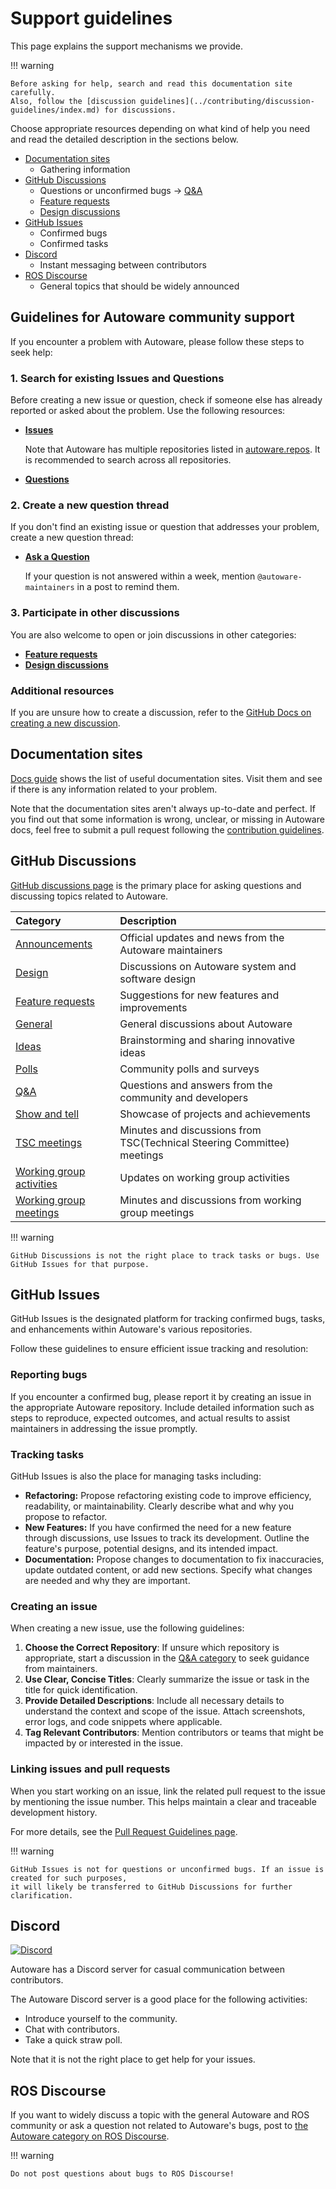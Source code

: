 # Support guidelines

This page explains the support mechanisms we provide.

!!! warning

    Before asking for help, search and read this documentation site carefully.
    Also, follow the [discussion guidelines](../contributing/discussion-guidelines/index.md) for discussions.

Choose appropriate resources depending on what kind of help you need and read the detailed description in the sections below.

- [Documentation sites](#documentation-sites)
  - Gathering information
- [GitHub Discussions](#github-discussions)
  - Questions or unconfirmed bugs -> [Q&A](https://github.com/orgs/autowarefoundation/discussions/categories/q-a)
  - [Feature requests](https://github.com/orgs/autowarefoundation/discussions/categories/feature-requests)
  - [Design discussions](https://github.com/orgs/autowarefoundation/discussions/categories/design)
- [GitHub Issues](#github-issues)
  - Confirmed bugs
  - Confirmed tasks
- [Discord](#discord)
  - Instant messaging between contributors
- [ROS Discourse](#ros-discourse)
  - General topics that should be widely announced

## Guidelines for Autoware community support

If you encounter a problem with Autoware, please follow these steps to seek help:

### 1. Search for existing Issues and Questions

Before creating a new issue or question, check if someone else has already reported or asked about the problem. Use the following resources:

- **[Issues](https://github.com/autowarefoundation/autoware/issues)**

  Note that Autoware has multiple repositories listed in [autoware.repos](https://github.com/autowarefoundation/autoware/blob/main/autoware.repos).
  It is recommended to search across all repositories.

- **[Questions](https://github.com/autowarefoundation/autoware/discussions/categories/q-a)**

### 2. Create a new question thread

If you don't find an existing issue or question that addresses your problem, create a new question thread:

- **[Ask a Question](https://github.com/autowarefoundation/autoware/discussions/categories/q-a)**

  If your question is not answered within a week, mention `@autoware-maintainers` in a post to remind them.

### 3. Participate in other discussions

You are also welcome to open or join discussions in other categories:

- **[Feature requests](https://github.com/autowarefoundation/autoware/discussions/categories/feature-requests)**
- **[Design discussions](https://github.com/autowarefoundation/autoware/discussions/categories/design)**

### Additional resources

If you are unsure how to create a discussion, refer to the [GitHub Docs on creating a new discussion](https://docs.github.com/en/discussions/quickstart#creating-a-new-discussion).

## Documentation sites

[Docs guide](docs-guide.md) shows the list of useful documentation sites.
Visit them and see if there is any information related to your problem.

Note that the documentation sites aren't always up-to-date and perfect.
If you find out that some information is wrong, unclear, or missing in Autoware docs, feel free to submit a pull request following the [contribution guidelines](../contributing/index.md).

## GitHub Discussions

[GitHub discussions page](https://github.com/orgs/autowarefoundation/discussions) is the primary place for asking questions and discussing topics related to Autoware.

| Category                                                                                                               | Description                                                             |
| :--------------------------------------------------------------------------------------------------------------------- | :---------------------------------------------------------------------- |
| [Announcements](https://github.com/orgs/autowarefoundation/discussions/categories/announcements)                       | Official updates and news from the Autoware maintainers                 |
| [Design](https://github.com/orgs/autowarefoundation/discussions/categories/design)                                     | Discussions on Autoware system and software design                      |
| [Feature requests](https://github.com/orgs/autowarefoundation/discussions/categories/feature-requests)                 | Suggestions for new features and improvements                           |
| [General](https://github.com/orgs/autowarefoundation/discussions/categories/general)                                   | General discussions about Autoware                                      |
| [Ideas](https://github.com/orgs/autowarefoundation/discussions/categories/ideas)                                       | Brainstorming and sharing innovative ideas                              |
| [Polls](https://github.com/orgs/autowarefoundation/discussions/categories/polls)                                       | Community polls and surveys                                             |
| [Q&A](https://github.com/orgs/autowarefoundation/discussions/categories/q-a)                                           | Questions and answers from the community and developers                 |
| [Show and tell](https://github.com/orgs/autowarefoundation/discussions/categories/show-and-tell)                       | Showcase of projects and achievements                                   |
| [TSC meetings](https://github.com/orgs/autowarefoundation/discussions/categories/tsc-meetings)                         | Minutes and discussions from TSC(Technical Steering Committee) meetings |
| [Working group activities](https://github.com/orgs/autowarefoundation/discussions/categories/working-group-activities) | Updates on working group activities                                     |
| [Working group meetings](https://github.com/orgs/autowarefoundation/discussions/categories/working-group-meetings)     | Minutes and discussions from working group meetings                     |

!!! warning

    GitHub Discussions is not the right place to track tasks or bugs. Use GitHub Issues for that purpose.

## GitHub Issues

GitHub Issues is the designated platform for tracking confirmed bugs, tasks, and enhancements within Autoware's various repositories.

Follow these guidelines to ensure efficient issue tracking and resolution:

### Reporting bugs

If you encounter a confirmed bug, please report it by creating an issue in the appropriate Autoware repository.
Include detailed information such as steps to reproduce, expected outcomes, and actual results to assist maintainers in addressing the issue promptly.

### Tracking tasks

GitHub Issues is also the place for managing tasks including:

- **Refactoring:** Propose refactoring existing code to improve efficiency, readability, or maintainability. Clearly describe what and why you propose to refactor.
- **New Features:** If you have confirmed the need for a new feature through discussions, use Issues to track its development. Outline the feature's purpose, potential designs, and its intended impact.
- **Documentation:** Propose changes to documentation to fix inaccuracies, update outdated content, or add new sections. Specify what changes are needed and why they are important.

### Creating an issue

When creating a new issue, use the following guidelines:

1. **Choose the Correct Repository**: If unsure which repository is appropriate, start a discussion in the [Q&A category](https://github.com/autowarefoundation/autoware/discussions/categories/q-a) to seek guidance from maintainers.
2. **Use Clear, Concise Titles**: Clearly summarize the issue or task in the title for quick identification.
3. **Provide Detailed Descriptions**: Include all necessary details to understand the context and scope of the issue. Attach screenshots, error logs, and code snippets where applicable.
4. **Tag Relevant Contributors**: Mention contributors or teams that might be impacted by or interested in the issue.

### Linking issues and pull requests

When you start working on an issue, link the related pull request to the issue by mentioning the issue number.
This helps maintain a clear and traceable development history.

For more details, see the [Pull Request Guidelines page](../contributing/pull-request-guidelines/index.md).

!!! warning

    GitHub Issues is not for questions or unconfirmed bugs. If an issue is created for such purposes,
    it will likely be transferred to GitHub Discussions for further clarification.

## Discord

[![Discord](https://img.shields.io/discord/953808765935816715?label=Join%20Autoware%20Discord&style=for-the-badge)](https://discord.gg/Q94UsPvReQ)

Autoware has a Discord server for casual communication between contributors.

The Autoware Discord server is a good place for the following activities:

- Introduce yourself to the community.
- Chat with contributors.
- Take a quick straw poll.

Note that it is not the right place to get help for your issues.

## ROS Discourse

If you want to widely discuss a topic with the general Autoware and ROS community or ask a question not related to Autoware's bugs, post to [the Autoware category on ROS Discourse](https://discourse.ros.org/c/autoware).

!!! warning

    Do not post questions about bugs to ROS Discourse!
